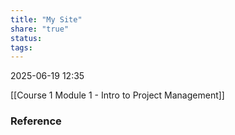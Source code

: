 ```yaml
---
title: "My Site"
share: "true"
status: 
tags:
---
```

2025-06-19 12:35

[[Course 1 Module 1 - Intro to Project Management]]

### Reference
